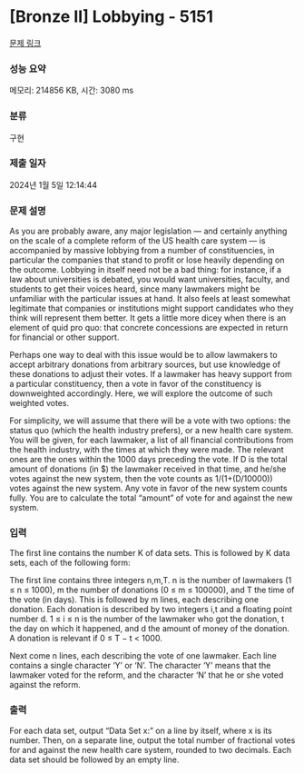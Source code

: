 # [Bronze II] Lobbying - 5151 

[문제 링크](https://www.acmicpc.net/problem/5151) 

### 성능 요약

메모리: 214856 KB, 시간: 3080 ms

### 분류

구현

### 제출 일자

2024년 1월 5일 12:14:44

### 문제 설명

<p>As you are probably aware, any major legislation — and certainly anything on the scale of a complete reform of the US health care system — is accompanied by massive lobbying from a number of constituencies, in particular the companies that stand to profit or lose heavily depending on the outcome. Lobbying in itself need not be a bad thing: for instance, if a law about universities is debated, you would want universities, faculty, and students to get their voices heard, since many lawmakers might be unfamiliar with the particular issues at hand. It also feels at least somewhat legitimate that companies or institutions might support candidates who they think will represent them better. It gets a little more dicey when there is an element of quid pro quo: that concrete concessions are expected in return for financial or other support.</p>

<p>Perhaps one way to deal with this issue would be to allow lawmakers to accept arbitrary donations from arbitrary sources, but use knowledge of these donations to adjust their votes. If a lawmaker has heavy support from a particular constituency, then a vote in favor of the constituency is downweighted accordingly. Here, we will explore the outcome of such weighted votes.</p>

<p>For simplicity, we will assume that there will be a vote with two options: the status quo (which the health industry prefers), or a new health care system. You will be given, for each lawmaker, a list of all financial contributions from the health industry, with the times at which they were made. The relevant ones are the ones within the 1000 days preceding the vote. If D is the total amount of donations (in <span>$</span>) the lawmaker received in that time, and he/she votes against the new system, then the vote counts as 1/(1+(D/10000)) votes against the new system. Any vote in favor of the new system counts fully. You are to calculate the total “amount” of vote for and against the new system.</p>

### 입력 

 <p>The first line contains the number K of data sets. This is followed by K data sets, each of the following form:</p>

<p>The first line contains three integers n,m,T. n is the number of lawmakers (1 ≤ n ≤ 1000), m the number of donations (0 ≤ m ≤ 100000), and T the time of the vote (in days). This is followed by m lines, each describing one donation. Each donation is described by two integers i,t and a floating point number d. 1 ≤ i ≤ n is the number of the lawmaker who got the donation, t the day on which it happened, and d the amount of money of the donation. A donation is relevant if 0 ≤ T − t < 1000.</p>

<p>Next come n lines, each describing the vote of one lawmaker. Each line contains a single character ‘Y’ or ‘N’. The character ‘Y’ means that the lawmaker voted for the reform, and the character ‘N’ that he or she voted against the reform.</p>

### 출력 

 <p>For each data set, output “Data Set x:” on a line by itself, where x is its number. Then, on a separate line, output the total number of fractional votes for and against the new health care system, rounded to two decimals. Each data set should be followed by an empty line.</p>

